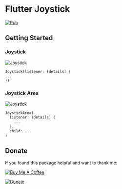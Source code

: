 # Flutter Joystick

[![Pub](https://img.shields.io/pub/v/flutter_joystick.svg)](https://pub.dev/packages/flutter_joystick)

## Getting Started

### Joystick

![Joystick](/example/images/joystick.gif "Joystick")

```dart
Joystick(listener: (details) {
...
})
```

### Joystick Area

![Joystick](/example/images/joystick_area.gif "Joystick Area")

```dart
JoystickArea(
  listener: (details) {
    ...
  },
  child: ...
)
```

## Donate

If you found this package helpful and want to thank me:

[![Buy Me A Coffee](https://cdn.buymeacoffee.com/buttons/default-orange.png)](https://www.buymeacoffee.com/rebeloid)

[![Donate](https://img.shields.io/badge/Donate-PayPal-green.svg)](https://paypal.me/pavelzaichyk)

